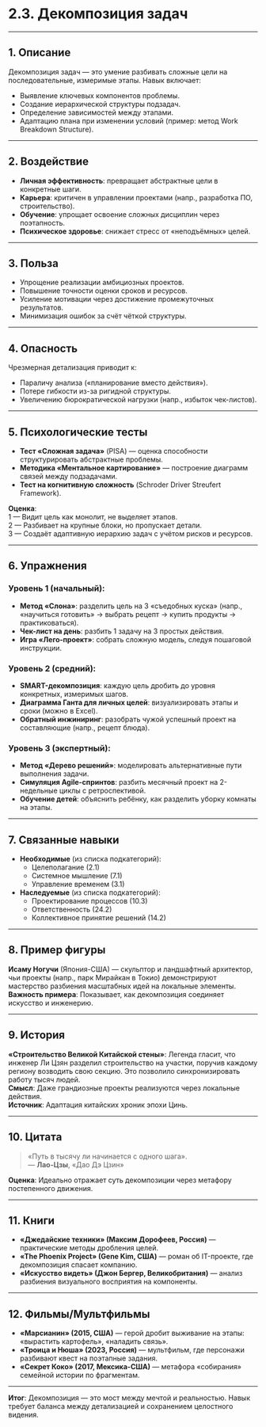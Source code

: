 # 2.3. Декомпозиция задач  

---  

## 1. Описание  
Декомпозиция задач — это умение разбивать сложные цели на последовательные, измеримые этапы. Навык включает:  
- Выявление ключевых компонентов проблемы.  
- Создание иерархической структуры подзадач.  
- Определение зависимостей между этапами.  
- Адаптацию плана при изменении условий (пример: метод Work Breakdown Structure).  

---  

## 2. Воздействие  
- **Личная эффективность**: превращает абстрактные цели в конкретные шаги.  
- **Карьера**: критичен в управлении проектами (напр., разработка ПО, строительство).  
- **Обучение**: упрощает освоение сложных дисциплин через поэтапность.  
- **Психическое здоровье**: снижает стресс от «неподъёмных» целей.  

---  

## 3. Польза  
- Упрощение реализации амбициозных проектов.  
- Повышение точности оценки сроков и ресурсов.  
- Усиление мотивации через достижение промежуточных результатов.  
- Минимизация ошибок за счёт чёткой структуры.  

---  

## 4. Опасность  
Чрезмерная детализация приводит к:  
- Параличу анализа («планирование вместо действия»).  
- Потере гибкости из-за ригидной структуры.  
- Увеличению бюрократической нагрузки (напр., избыток чек-листов).  

---  

## 5. Психологические тесты  
- **Тест «Сложная задача»** (PISA) — оценка способности структурировать абстрактные проблемы.  
- **Методика «Ментальное картирование»** — построение диаграмм связей между подзадачами.  
- **Тест на когнитивную сложность** (Schroder Driver Streufert Framework).  

**Оценка**:  
1 — Видит цель как монолит, не выделяет этапов.  
2 — Разбивает на крупные блоки, но пропускает детали.  
3 — Создаёт адаптивную иерархию задач с учётом рисков и ресурсов.  

---  

## 6. Упражнения  

### Уровень 1 (начальный):  
- **Метод «Слона»**: разделить цель на 3 «съедобных куска» (напр., «научиться готовить» → выбрать рецепт → купить продукты → практиковаться).  
- **Чек-лист на день**: разбить 1 задачу на 3 простых действия.  
- **Игра «Лего-проект»**: собрать сложную модель, следуя пошаговой инструкции.  

### Уровень 2 (средний):  
- **SMART-декомпозиция**: каждую цель дробить до уровня конкретных, измеримых шагов.  
- **Диаграмма Ганта для личных целей**: визуализировать этапы и сроки (можно в Excel).  
- **Обратный инжиниринг**: разобрать чужой успешный проект на составляющие (напр., рецепт блюда).  

### Уровень 3 (экспертный):  
- **Метод «Дерево решений»**: моделировать альтернативные пути выполнения задачи.  
- **Симуляция Agile-спринтов**: разбить месячный проект на 2-недельные циклы с ретроспективой.  
- **Обучение детей**: объяснить ребёнку, как разделить уборку комнаты на этапы.  

---  

## 7. Связанные навыки  
- **Необходимые** (из списка подкатегорий):  
  - Целеполагание (2.1)  
  - Системное мышление (7.1)  
  - Управление временем (3.1)  
- **Наследуемые** (из списка подкатегорий):  
  - Проектирование процессов (10.3)  
  - Ответственность (24.2)  
  - Коллективное принятие решений (14.2)  

---  

## 8. Пример фигуры  
**Исаму Ногучи** (Япония-США) — скульптор и ландшафтный архитектор, чьи проекты (напр., парк Мирайкан в Токио) демонстрируют мастерство разбиения масштабных идей на локальные элементы.  
**Важность примера**: Показывает, как декомпозиция соединяет искусство и инженерию.  

---  

## 9. История  
**«Строительство Великой Китайской стены»**: Легенда гласит, что инженер Ли Цзян разделил строительство на участки, поручив каждому региону возводить свою секцию. Это позволило синхронизировать работу тысяч людей.  
**Смысл**: Даже грандиозные проекты реализуются через локальные действия.  
**Источник**: Адаптация китайских хроник эпохи Цинь.  

---  

## 10. Цитата  
> «Путь в тысячу ли начинается с одного шага».  
> — **Лао-Цзы**, «Дао Дэ Цзин»  

**Оценка**: Идеально отражает суть декомпозиции через метафору постепенного движения.  

---  

## 11. Книги  
- **«Джедайские техники» (Максим Дорофеев, Россия)** — практические методы дробления целей.  
- **«The Phoenix Project» (Gene Kim, США)** — роман об IT-проекте, где декомпозиция спасает компанию.  
- **«Искусство видеть» (Джон Бергер, Великобритания)** — анализ разбиения визуального восприятия на компоненты.  

---  

## 12. Фильмы/Мультфильмы  
- **«Марсианин» (2015, США)** — герой дробит выживание на этапы: «вырастить картофель», «наладить связь».  
- **«Троица и Нюша» (2023, Россия)** — мультфильм, где персонажи разбивают квест на поэтапные задания.  
- **«Секрет Коко» (2017, Мексика-США)** — метафора «собирания» семейной истории по фрагментам.  

---  

**Итог**: Декомпозиция — это мост между мечтой и реальностью. Навык требует баланса между детализацией и сохранением целостного видения.
